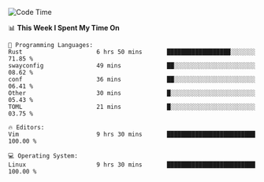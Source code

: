 <!-- [![Top Langs](https://github-readme-stats.vercel.app/api/top-langs/?username=gagahsyuja&theme=dracula&hide_border=true&border_radius=7)](https://github.com/anuraghazra/github-readme-stats) -->

<!--START_SECTION:waka-->
![Code Time](http://img.shields.io/badge/Code%20Time-248%20hrs%2021%20mins-blue)

📊 **This Week I Spent My Time On** 

```text
💬 Programming Languages: 
Rust                     6 hrs 50 mins       ██████████████████░░░░░░░   71.85 % 
swayconfig               49 mins             ██░░░░░░░░░░░░░░░░░░░░░░░   08.62 % 
conf                     36 mins             ██░░░░░░░░░░░░░░░░░░░░░░░   06.41 % 
Other                    30 mins             █░░░░░░░░░░░░░░░░░░░░░░░░   05.43 % 
TOML                     21 mins             █░░░░░░░░░░░░░░░░░░░░░░░░   03.75 % 

🔥 Editors: 
Vim                      9 hrs 30 mins       █████████████████████████   100.00 % 

💻 Operating System: 
Linux                    9 hrs 30 mins       █████████████████████████   100.00 % 
```


<!--END_SECTION:waka-->
